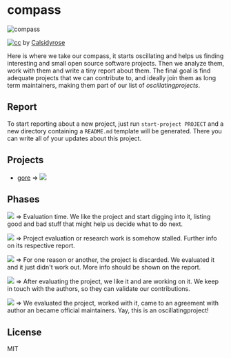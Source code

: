 compass
=======

![compass](https://farm5.static.flickr.com/4102/4925267732_8b4a2cf887.jpg)

[![cc](http://i.creativecommons.org/l/by/2.0/80x15.png)](http://creativecommons.org/licenses/by/2.0/)
by [Calsidyrose](https://www.flickr.com/photos/calsidyrose/4925267732/)

Here is where we take our compass, it starts oscillating and helps us finding
interesting and small open source software projects. Then we analyze them, work
with them and write a tiny report about them. The final goal is find adequate
projects that we can contribute to, and ideally join them as long term maintainers,
making them part of our list of *oscillatingprojects*.

Report
------

To start reporting about a new project, just run `start-project PROJECT` and
a new directory containing a `README.md` template will be generated. There you
can write all of your updates about this project.

Projects
--------
- [gore](https://github.com/oscillatingworks/compass/blob/master/gore) ⇒
  ![](https://img.shields.io/badge/oscillating-works-blue.svg?style=flat)

Phases
------

![](https://img.shields.io/badge/oscillating-works-blue.svg?style=flat) ⇒
Evaluation time. We like the project and start digging into it, listing good and bad stuff that might help us decide what to do next. 

![](https://img.shields.io/badge/oscillating-works-lightgrey.svg?style=flat) ⇒
Project evaluation or research work is somehow stalled. Further info on its respective
report.

![](https://img.shields.io/badge/oscillating-works-red.svg?style=flat) ⇒
For one reason or another, the project is discarded. We evaluated it and it just didn't work out. More info should be shown on the report.

![](https://img.shields.io/badge/oscillating-works-green.svg?style=flat) ⇒
After evaluating the project, we like it and are working on it. We keep in touch
with the authors, so they can validate our contributions. 

![](https://img.shields.io/badge/oscillating-works-brightgreen.svg?style=flat) ⇒
We evaluated the project, worked with it, came to an agreement with author an became official maintainers. Yay, this is an oscillatingproject!

License
-------

MIT